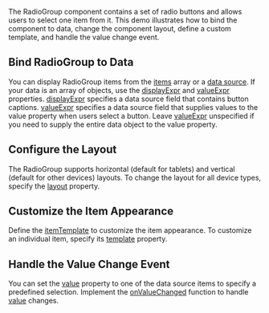 The RadioGroup component contains a set of radio buttons and allows users to select one item from it. This demo illustrates how to bind the component to data, change the component layout, define a custom template, and handle the value change event.

## Bind RadioGroup to Data

You can display RadioGroup items from the [items](/Documentation/ApiReference/UI_Components/dxRadioGroup/Configuration/items/) array or a [data source](/Documentation/ApiReference/UI_Components/dxRadioGroup/Configuration/#dataSource). If your data is an array of objects, use the [displayExpr](/Documentation/ApiReference/UI_Components/dxRadioGroup/Configuration/#displayExpr) and [valueExpr](/Documentation/ApiReference/UI_Components/dxRadioGroup/Configuration/#valueExpr) properties. [displayExpr](/Documentation/ApiReference/UI_Components/dxRadioGroup/Configuration/#displayExpr) specifies a data source field that contains button captions. [valueExpr](/Documentation/ApiReference/UI_Components/dxRadioGroup/Configuration/#valueExpr) specifies a data source field that supplies values to the value property when users select a button. Leave [valueExpr](/Documentation/ApiReference/UI_Components/dxRadioGroup/Configuration/#valueExpr) unspecified if you need to supply the entire data object to the value property.

## Configure the Layout

The RadioGroup supports horizontal (default for tablets) and vertical (default for other devices) layouts. To change the layout for all device types, specify the [layout](/Documentation/ApiReference/UI_Components/dxRadioGroup/Configuration/#layout) property.

## Customize the Item Appearance

Define the [itemTemplate](/Documentation/ApiReference/UI_Components/dxRadioGroup/Configuration/#itemTemplate) to customize the item appearance. To customize an individual item, specify its [template](/Documentation/ApiReference/UI_Components/dxRadioGroup/Configuration/items/#template) property.

## Handle the Value Change Event

You can set the [value](/Documentation/ApiReference/UI_Components/dxRadioGroup/Configuration/#value) property to one of the data source items to specify a predefined selection. Implement the [onValueChanged](/Documentation/ApiReference/UI_Components/dxRadioGroup/Configuration/#onValueChanged) function to handle [value](/Documentation/ApiReference/UI_Components/dxRadioGroup/Configuration/#value) changes.